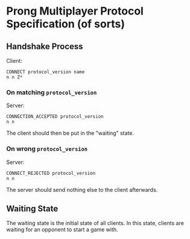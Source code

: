 # Prong Multiplayer Protocol Specification (of sorts)

## Handshake Process

Client:

    CONNECT protocol_version name
    n n Z*

### On matching `protocol_version`

Server:

    CONNECTION_ACCEPTED protocol_version
    n n

The client should then be put in the "waiting" state.

### On wrong `protocol_version`

Server:

    CONNECT_REJECTED protocol_version
    n n

The server should send nothing else to the client afterwards.

## Waiting State

The waiting state is the initial state of all clients. In this state, clients
are waiting for an opponent to start a game with.
